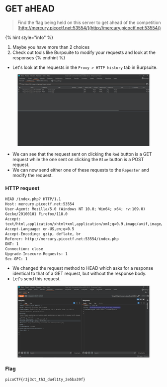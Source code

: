 # GET aHEAD

> Find the flag being held on this server to get ahead of the competition [http://mercury.picoctf.net:53554/](http://mercury.picoctf.net:53554/)

{% hint style="info" %}
1. Maybe you have more than 2 choices
2. Check out tools like Burpsuite to modify your requests and look at the responses
{% endhint %}

* Let's look at the requests in the `Proxy > HTTP history` tab in Burpsuite.

<figure><img src="../../.gitbook/assets/1 (60).png" alt=""><figcaption></figcaption></figure>

* We can see that the request sent on clicking the `Red` button is a GET request while the one sent on clicking the `Blue` button is a POST request.
* We can now send either one of these requests to the `Repeater` and modify the request.

### HTTP request

```
HEAD /index.php? HTTP/1.1
Host: mercury.picoctf.net:53554
User-Agent: Mozilla/5.0 (Windows NT 10.0; Win64; x64; rv:109.0) Gecko/20100101 Firefox/118.0
Accept: text/html,application/xhtml+xml,application/xml;q=0.9,image/avif,image/webp,*/*;q=0.8
Accept-Language: en-US,en;q=0.5
Accept-Encoding: gzip, deflate, br
Referer: http://mercury.picoctf.net:53554/index.php
DNT: 1
Connection: close
Upgrade-Insecure-Requests: 1
Sec-GPC: 1
```

* We changed the request method to HEAD which asks for a response identical to that of a GET request, but without the response body.
* Let's send this request.

<figure><img src="../../.gitbook/assets/2 (59).png" alt=""><figcaption></figcaption></figure>



### Flag

```
picoCTF{r3j3ct_th3_du4l1ty_2e5ba39f}
```

